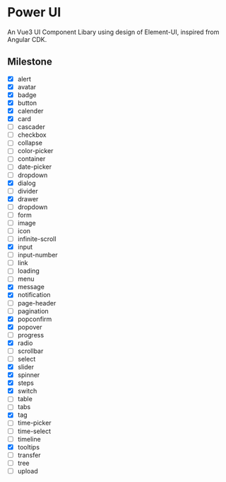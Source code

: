 # Power UI
An Vue3 UI Component Libary using design of Element-UI, inspired from Angular CDK. 

## Milestone

- [x] alert
- [x] avatar
- [x] badge
- [x] button 
- [x] calender
- [x] card
- [ ] cascader
- [ ] checkbox
- [ ] collapse
- [ ] color-picker
- [ ] container
- [ ] date-picker
- [ ] dropdown
- [x] dialog
- [ ] divider
- [x] drawer
- [ ] dropdown
- [ ] form
- [ ] image
- [ ] icon
- [ ] infinite-scroll
- [x] input
- [ ] input-number
- [ ] link
- [ ] loading
- [ ] menu
- [x] message
- [x] notification
- [ ] page-header
- [ ] pagination
- [x] popconfirm
- [x] popover
- [ ] progress
- [x] radio
- [ ] scrollbar
- [ ] select
- [x] slider
- [x] spinner
- [x] steps
- [x] switch
- [ ] table
- [ ] tabs
- [x] tag
- [ ] time-picker
- [ ] time-select
- [ ] timeline
- [x] tooltips
- [ ] transfer
- [ ] tree
- [ ] upload
